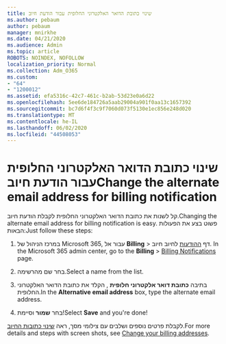 ```yaml
---
title: שינוי כתובת הדואר האלקטרוני החלופית עבור הודעת חיוב
ms.author: pebaum
author: pebaum
manager: mnirkhe
ms.date: 04/21/2020
ms.audience: Admin
ms.topic: article
ROBOTS: NOINDEX, NOFOLLOW
localization_priority: Normal
ms.collection: Adm_O365
ms.custom:
- "64"
- "1200012"
ms.assetid: efa5316c-42c7-461c-b2ab-53d23e0a6d22
ms.openlocfilehash: 5ee6de184726a5aab29004a901f0aa13c1657392
ms.sourcegitcommit: bc7d6f4f3c9f7060d073f5130e1ec856e248d020
ms.translationtype: MT
ms.contentlocale: he-IL
ms.lasthandoff: 06/02/2020
ms.locfileid: "44508053"
---
```

# <a name="change-the-alternate-email-address-for-billing-notification"></a><span data-ttu-id="e1856-102">שינוי כתובת הדואר האלקטרוני החלופית עבור הודעת חיוב</span><span class="sxs-lookup"><span data-stu-id="e1856-102">Change the alternate email address for billing notification</span></span>

<span data-ttu-id="e1856-103">קל לשנות את כתובת הדואר האלקטרוני החלופית לקבלת הודעת חיוב.</span><span class="sxs-lookup"><span data-stu-id="e1856-103">Changing the alternate email address for billing notification is easy.</span></span> <span data-ttu-id="e1856-104">פשוט בצע את הפעולות הבאות:</span><span class="sxs-lookup"><span data-stu-id="e1856-104">Just follow these steps:</span></span>
  
1. <span data-ttu-id="e1856-105">במרכז הניהול של Microsoft 365, עבור אל **Billing** \> דף [ההודעות](https://go.microsoft.com/fwlink/p/?linkid=853212) לחיוב חיוב.  </span><span class="sxs-lookup"><span data-stu-id="e1856-105">In the Microsoft 365 admin center, go to the **Billing** \>  [Billing Notifications](https://go.microsoft.com/fwlink/p/?linkid=853212) page.</span></span>

2. <span data-ttu-id="e1856-106">בחר שם מהרשימה.</span><span class="sxs-lookup"><span data-stu-id="e1856-106">Select a name from the list.</span></span>

3. <span data-ttu-id="e1856-107">בתיבה **כתובת דואר אלקטרוני חלופית** , הקלד את כתובת הדואר האלקטרוני החלופית.</span><span class="sxs-lookup"><span data-stu-id="e1856-107">In the **Alternative email address** box, type the alternate email address.</span></span>

4. <span data-ttu-id="e1856-108">בחר **שמור** וסיימת!</span><span class="sxs-lookup"><span data-stu-id="e1856-108">Select **Save** and you're done!</span></span>

<span data-ttu-id="e1856-109">לקבלת פרטים נוספים ושלבים עם צילומי מסך, ראה [שינוי כתובות החיוב](https://docs.microsoft.com/microsoft-365/commerce/billing-and-payments/change-your-billing-addresses).</span><span class="sxs-lookup"><span data-stu-id="e1856-109">For more details and steps with screen shots, see [Change your billing addresses](https://docs.microsoft.com/microsoft-365/commerce/billing-and-payments/change-your-billing-addresses).</span></span>
  